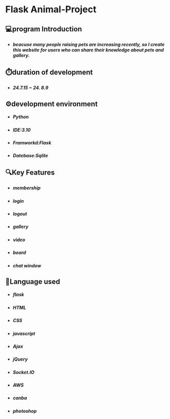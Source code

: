 **Flask Animal-Project**
=====================================================================================
💻program Introduction
--------------------------------------------------------------------------------------
* ##### beacuse many people raising pets are increasing recently, so I create this website for users who can share their knowledge about pets and gallery.

⏱️duration of development
--------------------------------------------------------------------------------------
* ##### 24.7.15 ~ 24. 8.9


⚙️development environment
--------------------------------------------------------------------------------------
* ##### Python
* ##### IDE:3.10
* ##### Framworkd:Flask
* ##### Datebase:Sqlite


🔍Key Features
--------------------------------------------------------------------------------------
* ##### membership
* ##### login
* ##### logout
* ##### gallery
* ##### video
* ##### board
* ##### chat window

📌Language used
---------------------------------------------------------------------------------------
* ##### flask
* ##### HTML
* ##### CSS
* ##### javascript
* ##### Ajax
* ##### jQuery
* ##### Socket.IO
* ##### AWS
* ##### canba
* ##### photoshop

